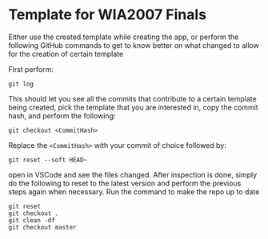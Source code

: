 # Template for WIA2007 Finals

Either use the created template while creating the app, or perform the following GitHub commands to get to know better on what changed to allow for the creation of certain template

First perform:

```
git log
```

This should let you see all the commits that contribute to a certain template being created, pick the template that you are interested in, copy the commit hash, and perform the following:

```
git checkout <CommitHash>
```

Replace the `<CommitHash>` with your commit of choice followed by:

```
git reset --soft HEAD~
```

open in VSCode and see the files changed. After inspection is done, simply do the following to reset to the latest version and perform the previous steps again when necessary. Run the command to make the repo up to date

```
git reset
git checkout .
git clean -df
git checkout master
```
